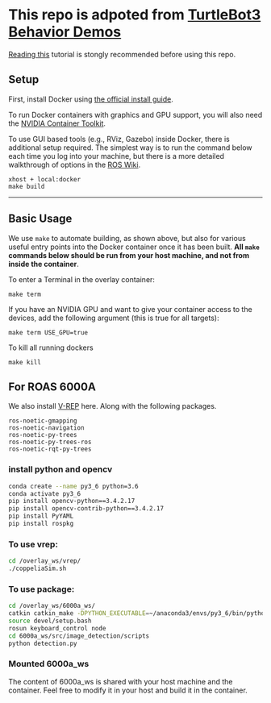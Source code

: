 # This repo is adpoted from [TurtleBot3 Behavior Demos](https://github.com/sea-bass/turtlebot3_behavior_demos)
[Reading this](https://roboticseabass.com/2021/04/21/docker-and-ros/) tutorial is stongly recommended before using this repo.

## Setup
First, install Docker using [the official install guide](https://docs.docker.com/engine/install/ubuntu/).

To run Docker containers with graphics and GPU support, you will also need the [NVIDIA Container Toolkit](https://github.com/NVIDIA/nvidia-docker).

To use GUI based tools (e.g., RViz, Gazebo) inside Docker, there is additional setup required. The simplest way is to run the command below each time you log into your machine, but there is a more detailed walkthrough of options in the [ROS Wiki](http://wiki.ros.org/docker/Tutorials/GUI).

```
xhost + local:docker
make build
```

---

## Basic Usage
We use `make` to automate building, as shown above, but also for various useful entry points into the Docker container once it has been built. **All `make` commands below should be run from your host machine, and not from inside the container**.

To enter a Terminal in the overlay container:

```
make term
```

If you have an NVIDIA GPU and want to give your container access to the devices, add the following argument (this is true for all targets):

```
make term USE_GPU=true
```

To kill all running dockers
```
make kill
```

## For ROAS 6000A
We also install [V-REP](https://www.coppeliarobotics.com/) here. Along with the following packages.

```
ros-noetic-gmapping 
ros-noetic-navigation 
ros-noetic-py-trees 
ros-noetic-py-trees-ros 
ros-noetic-rqt-py-trees
```
### install python and opencv
```bash
conda create --name py3_6 python=3.6
conda activate py3_6
pip install opencv-python==3.4.2.17
pip install opencv-contrib-python==3.4.2.17
pip install PyYAML
pip install rospkg
```

### To use vrep:
```bash
cd /overlay_ws/vrep/
./coppeliaSim.sh 
```

### To use package:
```bash
cd /overlay_ws/6000a_ws/
catkin catkin_make -DPYTHON_EXECUTABLE=~/anaconda3/envs/py3_6/bin/python
source devel/setup.bash
rosun keyboard_control node
cd 6000a_ws/src/image_detection/scripts
python detection.py
```

### Mounted 6000a_ws
The content of 6000a_ws is shared with your host machine and the container. Feel free to modify it in your host and build it in the container.
